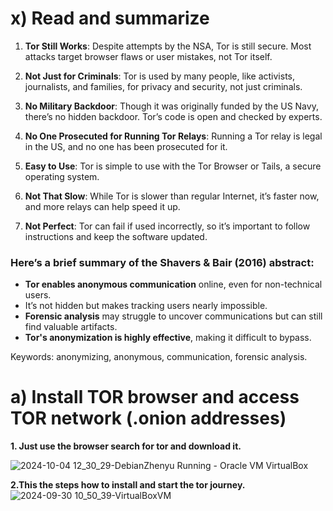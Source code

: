 # x) Read and summarize

1. **Tor Still Works**: Despite attempts by the NSA, Tor is still secure. Most attacks target browser flaws or user mistakes, not Tor itself.

2. **Not Just for Criminals**: Tor is used by many people, like activists, journalists, and families, for privacy and security, not just criminals.

3. **No Military Backdoor**: Though it was originally funded by the US Navy, there’s no hidden backdoor. Tor’s code is open and checked by experts.

4. **No One Prosecuted for Running Tor Relays**: Running a Tor relay is legal in the US, and no one has been prosecuted for it.

5. **Easy to Use**: Tor is simple to use with the Tor Browser or Tails, a secure operating system.

6. **Not That Slow**: While Tor is slower than regular Internet, it’s faster now, and more relays can help speed it up.

7. **Not Perfect**: Tor can fail if used incorrectly, so it’s important to follow instructions and keep the software updated. 

### Here’s a brief summary of the **Shavers & Bair (2016) abstract**:

- **Tor enables anonymous communication** online, even for non-technical users.
- It’s not hidden but makes tracking users nearly impossible.
- **Forensic analysis** may struggle to uncover communications but can still find valuable artifacts.
- **Tor's anonymization is highly effective**, making it difficult to bypass. 

Keywords: anonymizing, anonymous, communication, forensic analysis.

# a) Install TOR browser and access TOR network (.onion addresses)

**1. Just use the browser search for tor and download it.**

![2024-10-04 12_30_29-DebianZhenyu  Running  - Oracle VM VirtualBox](https://github.com/user-attachments/assets/ed0069c5-0432-462e-8a71-7a3f0e605f3b)

**2.This the steps how to install and start the tor journey.**
![2024-09-30 10_50_39-VirtualBoxVM](https://github.com/user-attachments/assets/941d8c72-ee8d-481d-8cda-270da6f9685f)

